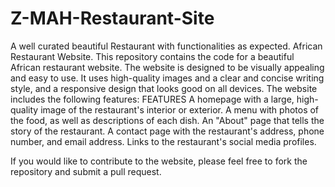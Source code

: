 # Z-MAH-Restaurant-Site
A well curated beautiful Restaurant with functionalities as expected.
African Restaurant Website.
This repository contains the code for a beautiful African restaurant website. The website is designed to be visually appealing and easy to use. It uses high-quality images and a clear and concise writing style, and a responsive design that looks good on all devices.
The website includes the following features:
FEATURES
A homepage with a large, high-quality image of the restaurant's interior or exterior.
A menu with photos of the food, as well as descriptions of each dish.
An "About" page that tells the story of the restaurant.
A contact page with the restaurant's address, phone number, and email address.
Links to the restaurant's social media profiles.

If you would like to contribute to the website, please feel free to fork the repository and submit a pull request.

